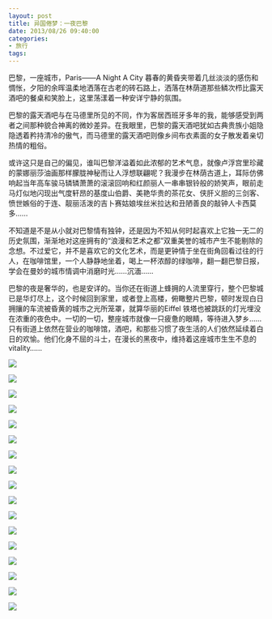 ```yaml
---
layout: post
title: 异国倦梦：一夜巴黎
date: 2013/08/26 09:40:00
categories: 
- 旅行
tags: 
---
```


巴黎，一座城市，Paris——A Night A City 暮春的黄昏夹带着几丝淡淡的感伤和惆怅，夕阳的余晖温柔地洒落在古老的砖石路上，洒落在林荫道那些鳞次栉比露天酒吧的餐桌和笑脸上，这里荡漾着一种安详宁静的氛围。

巴黎的露天酒吧与在马德里所见的不同，作为客居西班牙多年的我，能够感受到两者之间那种貌合神离的微妙差异。在我眼里，巴黎的露天酒吧犹如古典贵族小姐隐隐透着矜持清冷的傲气，而马德里的露天酒吧则像乡间布衣素面的女子散发着亲切热情的粗俗。

或许这只是自己的偏见，谁叫巴黎洋溢着如此浓郁的艺术气息，就像卢浮宫里珍藏的蒙娜丽莎油画那样朦胧神秘而让人浮想联翩呢？我漫步在林荫古道上，耳际仿佛响起当年高车骏马辚辚萧萧的滚滚回响和红颜丽人一串串银铃般的娇笑声，眼前走马灯似地闪现出气度轩昂的基度山伯爵、美艳华贵的茶花女、侠肝义胆的三剑客、愤世嫉俗的于连、靓丽活泼的吉卜赛姑娘埃丝米拉达和丑陋善良的敲钟人卡西莫多……

不知道是不是从小就对巴黎情有独钟，还是因为不知从何时起喜欢上它独一无二的历史氛围，渐渐地对这座拥有的“浪漫和艺术之都”双重美誉的城市产生不能剔除的念想。不过爱它，并不是喜欢它的文化艺术，而是更钟情于坐在街角回看过往的行人，在咖啡馆里，一个人静静地坐着，喝上一杯浓醇的绿咖啡，翻一翻巴黎日报，学会在曼妙的城市情调中消磨时光……沉湎……

巴黎的夜是奢华的，也是安详的。当你还在街道上蜂拥的人流里穿行，整个巴黎城已是华灯尽上，这个时候回到家里，或者登上高楼，俯瞰整片巴黎，顿时发现白日拥攘的车流被昏黄的城市之光所笼罩，就算华丽的Eiffel 铁塔也被跳跃的灯光埋没在浓重的夜色中。一切的一切，整座城市就像一只疲惫的眼睛，等待进入梦乡……只有街道上依然在营业的咖啡馆，酒吧，和那些习惯了夜生活的人们依然延续着白日的欢愉。他们化身不屈的斗士，在漫长的黑夜中，维持着这座城市生生不息的vitality……


![](https://ws1.sinaimg.cn/large/006tNbRwgy1fgd0jj15mxj30dw0983yx.jpg)

![](https://ws4.sinaimg.cn/large/006tNbRwgy1fgd0jjuijaj30dw098dgu.jpg)

![](https://ws4.sinaimg.cn/large/006tNbRwgy1fgd0jkmzpoj30dw098t9v.jpg)

![](https://ws2.sinaimg.cn/large/006tNbRwgy1fgd0jl3pv8j30dw098gm3.jpg)

![](https://ws4.sinaimg.cn/large/006tNbRwgy1fgd0jmkh1rj30dw098gm8.jpg)

![](https://ws4.sinaimg.cn/large/006tNbRwgy1fgd0jn6apaj30dw098aa9.jpg)

![](https://ws4.sinaimg.cn/large/006tNbRwgy1fgd0jnj1epj30dw098dgf.jpg)

![](https://ws4.sinaimg.cn/large/006tNbRwgy1fgd0joohecj30dw098mxq.jpg)

![](https://ws2.sinaimg.cn/large/006tNbRwgy1fgd0jov1z6j30dw098wfg.jpg)

![](https://ws4.sinaimg.cn/large/006tNbRwgy1fgd0jpv3nvj30dw098gml.jpg)

![](https://ws4.sinaimg.cn/large/006tNbRwgy1fgd0jqkj82j30dw09875y.jpg)

![](https://ws4.sinaimg.cn/large/006tNbRwgy1fgd0jr8argj30dw098jrr.jpg)

![](https://ws2.sinaimg.cn/large/006tNbRwgy1fgd0js524fj30dw0980tn.jpg)

![](https://ws3.sinaimg.cn/large/006tNbRwgy1fgd0jsoo2ij30dw098mxv.jpg)

![](https://ws4.sinaimg.cn/large/006tNbRwgy1fgd0jtordwj30dw098jsj.jpg)

![](https://ws4.sinaimg.cn/large/006tNbRwgy1fgd0judmq2j30dw095q3i.jpg)

![](https://ws2.sinaimg.cn/large/006tNbRwgy1fgd0jv6b86j30dw098wfa.jpg)
